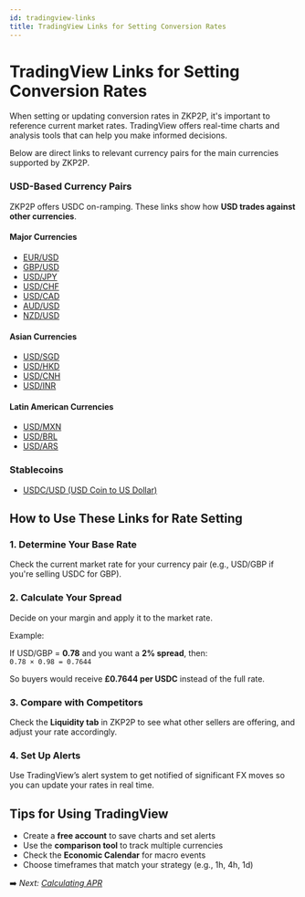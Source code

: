 ```yaml
---
id: tradingview-links
title: TradingView Links for Setting Conversion Rates
---
```


# TradingView Links for Setting Conversion Rates

When setting or updating conversion rates in ZKP2P, it's important to reference current market rates. TradingView offers real-time charts and analysis tools that can help you make informed decisions.

Below are direct links to relevant currency pairs for the main currencies supported by ZKP2P.

### USD-Based Currency Pairs

ZKP2P offers USDC on-ramping. These links show how **USD trades against other currencies**.

#### Major Currencies

- [EUR/USD](https://www.tradingview.com/symbols/EURUSD/)  
- [GBP/USD](https://www.tradingview.com/symbols/GBPUSD/)  
- [USD/JPY](https://www.tradingview.com/symbols/USDJPY/)  
- [USD/CHF](https://www.tradingview.com/symbols/USDCHF/)  
- [USD/CAD](https://www.tradingview.com/symbols/USDCAD/)  
- [AUD/USD](https://www.tradingview.com/symbols/AUDUSD/)  
- [NZD/USD](https://www.tradingview.com/symbols/NZDUSD/)  

#### Asian Currencies

- [USD/SGD](https://www.tradingview.com/symbols/USDSGD/)  
- [USD/HKD](https://www.tradingview.com/symbols/USDHKD/)  
- [USD/CNH](https://www.tradingview.com/symbols/USDCNH/)  
- [USD/INR](https://www.tradingview.com/symbols/USDINR/)  

#### Latin American Currencies

- [USD/MXN](https://www.tradingview.com/symbols/USDMXN/)  
- [USD/BRL](https://www.tradingview.com/symbols/USDBRL/)  
- [USD/ARS](https://www.tradingview.com/symbols/USDARS/)  

### Stablecoins

- [USDC/USD (USD Coin to US Dollar)](https://www.tradingview.com/symbols/USDCUSD/)  

## How to Use These Links for Rate Setting

### 1. Determine Your Base Rate

Check the current market rate for your currency pair (e.g., USD/GBP if you're selling USDC for GBP).

### 2. Calculate Your Spread

Decide on your margin and apply it to the market rate.

Example:

If USD/GBP = **0.78** and you want a **2% spread**, then:  
`0.78 × 0.98 = 0.7644`

So buyers would receive **£0.7644 per USDC** instead of the full rate.

### 3. Compare with Competitors

Check the **Liquidity tab** in ZKP2P to see what other sellers are offering, and adjust your rate accordingly.

### 4. Set Up Alerts

Use TradingView’s alert system to get notified of significant FX moves so you can update your rates in real time.

## Tips for Using TradingView

- Create a **free account** to save charts and set alerts  
- Use the **comparison tool** to track multiple currencies  
- Check the **Economic Calendar** for macro events  
- Choose timeframes that match your strategy (e.g., 1h, 4h, 1d)

➡️ _Next: [Calculating APR](calculating-apr.md)_
